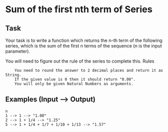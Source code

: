 # Sum of the first nth term of Series

## Task

Your task is to write a function which returns the n-th term of the following series, which is the sum of the first n terms of the sequence (n is the input parameter).

You will need to figure out the rule of the series to complete this.
Rules

```
    You need to round the answer to 2 decimal places and return it as String.
    If the given value is 0 then it should return "0.00".
    You will only be given Natural Numbers as arguments.
```

## Examples (Input --> Output)

```
n
1 --> 1 --> "1.00"
2 --> 1 + 1/4 --> "1.25"
5 --> 1 + 1/4 + 1/7 + 1/10 + 1/13 --> "1.57"
```
